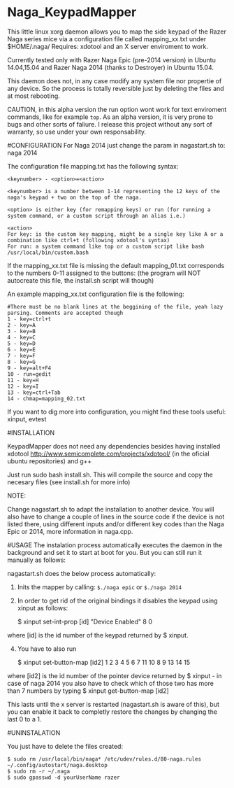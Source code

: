 # Naga_KeypadMapper
This little linux xorg daemon allows you to map the side keypad of the Razer Naga series mice via a configuration file called mapping_xx.txt under $HOME/.naga/ 
Requires: xdotool and an X server enviroment to work.

Currently tested only with Razer Naga Epic (pre-2014 version) in Ubuntu 14.04,15.04 and Razer Naga 2014 (thanks to Destroyer) in Ubuntu 15.04.

This daemon does not, in any case modify any system file nor propertie of any device. So the process is totally reversible just by deleting the files and at most rebooting. 

CAUTION, in this alpha version the run option wont work for text enviroment commands, like for example `top`.
As an alpha version, it is very prone to bugs and other sorts of faliure. I release this project without any sort of warranty, so use under your own responsability.

#CONFIGURATION
For Naga 2014 just change the param in nagastart.sh to:
naga 2014

The configuration file mapping.txt has the following syntax:

    <keynumber> - <option>=<action>
    
    <keynumber> is a number between 1-14 representing the 12 keys of the naga's keypad + two on the top of the naga.

    <option> is either key (for remapping keys) or run (for running a system command, or a custom script through an alias i.e.)

    <action> 
    For key: is the custom key mapping, might be a single key like A or a combination like ctrl+t (following xdotool's syntax)
    For run: a system command like top or a custom script like bash /usr/local/bin/custom.bash
  

If the mapping_xx.txt file is missing the default mapping_01.txt corresponds to the numbers 0-11 assigned to the buttons: (the program will NOT autocreate this file, the install.sh script will though)

An example mapping_xx.txt configuration file is the following:

    #There must be no blank lines at the beggining of the file, yeah lazy parsing. Comments are accepted though
    1 - key=ctrl+t
    2 - key=A
    3 - key=B
    4 - key=C
    5 - key=D
    6 - key=E
    7 - key=F
    8 - key=G
    9 - key=alt+F4
    10 - run=gedit
    11 - key=H
    12 - key=I
    13 - key=ctrl+Tab
    14 - chmap=mapping_02.txt


If you want to dig more into configuration, you might find these tools useful: xinput, evtest

#INSTALLATION

KeypadMapper does not need any dependencies besides having installed xdotool http://www.semicomplete.com/projects/xdotool/  (in the oficial ubuntu repositories) and g++

Just run sudo bash install.sh.
This will compile the source and copy the necesary files (see install.sh for more info)

 NOTE:
 
Change nagastart.sh to adapt the installation to another device. You will also have to change a couple of lines in the source code if the device is not listed there, using different inputs and/or different key codes than the Naga Epic or 2014, more information in naga.cpp.

#USAGE
The instalation process automatically executes the daemon in the background and set it to start at boot for you. But you can still run it manually as follows:

nagastart.sh does the below process automatically:

1) Inits the mapper by calling: `$./naga epic` or `$./naga 2014`

2) In order to get rid of the original bindings it disables the keypad using xinput as follows:

   $ xinput set-int-prop [id] "Device Enabled" 8 0

where [id] is the id number of the keypad returned by $ xinput.

4) You have to also run 

    $ xinput set-button-map [id2] 1 2 3 4 5 6 7 11 10 8 9 13 14 15

where [id2] is the id number of the pointer device returned by $ xinput - in case of naga 2014 you also have to check which of those two has more than 7 numbers by typing $ xinput get-button-map [id2]

This lasts until the x server is restarted (nagastart.sh is aware of this), but you can enable it back to completly restore the changes by changing the last 0 to a 1.

#UNINSTALATION

You just have to delete the files created:

    $ sudo rm /usr/local/bin/naga* /etc/udev/rules.d/80-naga.rules ~/.config/autostart/naga.desktop
    $ sudo rm -r ~/.naga
    $ sudo gpasswd -d yourUserName razer
